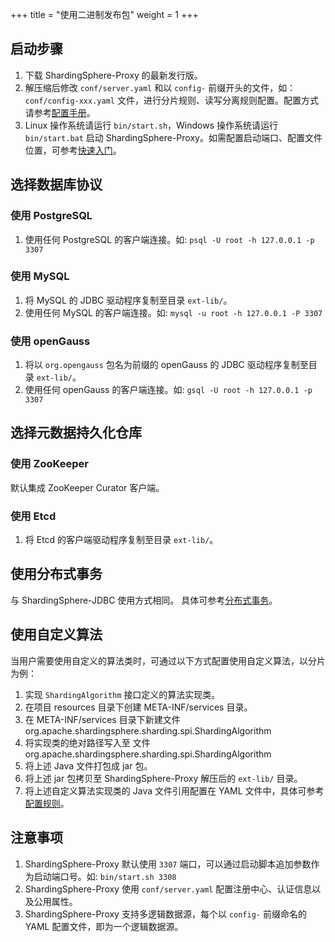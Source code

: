 +++
title = "使用二进制发布包"
weight = 1
+++

## 启动步骤

1. 下载 ShardingSphere-Proxy 的最新发行版。
1. 解压缩后修改 `conf/server.yaml` 和以 `config-` 前缀开头的文件，如：`conf/config-xxx.yaml` 文件，进行分片规则、读写分离规则配置。配置方式请参考[配置手册](/cn/user-manual/shardingsphere-proxy/yaml-config/)。
1. Linux 操作系统请运行 `bin/start.sh`，Windows 操作系统请运行 `bin/start.bat` 启动 ShardingSphere-Proxy。如需配置启动端口、配置文件位置，可参考[快速入门](/cn/quick-start/shardingsphere-proxy-quick-start/)。

## 选择数据库协议

### 使用 PostgreSQL

1. 使用任何 PostgreSQL 的客户端连接。如: `psql -U root -h 127.0.0.1 -p 3307`

### 使用 MySQL

1. 将 MySQL 的 JDBC 驱动程序复制至目录 `ext-lib/`。
1. 使用任何 MySQL 的客户端连接。如: `mysql -u root -h 127.0.0.1 -P 3307`

### 使用 openGauss

1. 将以 `org.opengauss` 包名为前缀的 openGauss 的 JDBC 驱动程序复制至目录 `ext-lib/`。
1. 使用任何 openGauss 的客户端连接。如: `gsql -U root -h 127.0.0.1 -p 3307`

## 选择元数据持久化仓库

### 使用 ZooKeeper

默认集成 ZooKeeper Curator 客户端。

### 使用 Etcd

1. 将 Etcd 的客户端驱动程序复制至目录 `ext-lib/`。

## 使用分布式事务

与 ShardingSphere-JDBC 使用方式相同。
具体可参考[分布式事务](/cn/user-manual/shardingsphere-jdbc/special-api/transaction/)。

## 使用自定义算法

当用户需要使用自定义的算法类时，可通过以下方式配置使用自定义算法，以分片为例：

1. 实现 `ShardingAlgorithm` 接口定义的算法实现类。
1. 在项目 resources 目录下创建 META-INF/services 目录。
1. 在 META-INF/services 目录下新建文件 org.apache.shardingsphere.sharding.spi.ShardingAlgorithm
1. 将实现类的绝对路径写入至 文件 org.apache.shardingsphere.sharding.spi.ShardingAlgorithm
1. 将上述 Java 文件打包成 jar 包。
1. 将上述 jar 包拷贝至 ShardingSphere-Proxy 解压后的 `ext-lib/` 目录。
1. 将上述自定义算法实现类的 Java 文件引用配置在 YAML 文件中，具体可参考[配置规则](/cn/user-manual/shardingsphere-proxy/yaml-config/)。

## 注意事项

1. ShardingSphere-Proxy 默认使用 `3307` 端口，可以通过启动脚本追加参数作为启动端口号。如: `bin/start.sh 3308`
1. ShardingSphere-Proxy 使用 `conf/server.yaml` 配置注册中心、认证信息以及公用属性。
1. ShardingSphere-Proxy 支持多逻辑数据源，每个以 `config-` 前缀命名的 YAML 配置文件，即为一个逻辑数据源。
